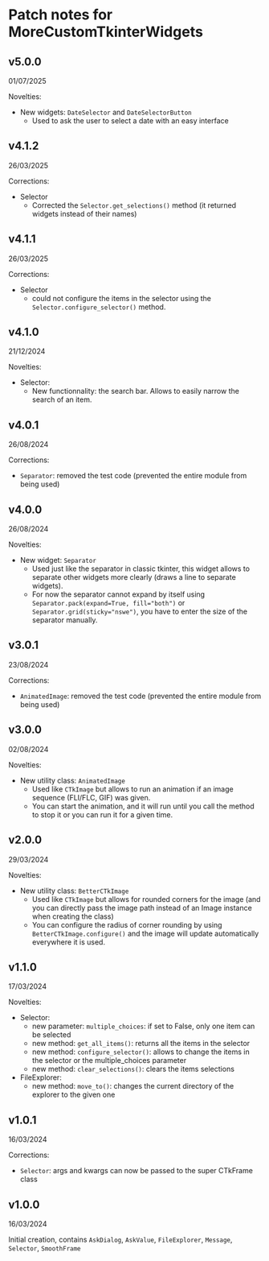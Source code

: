 # Patch notes for MoreCustomTkinterWidgets


## v5.0.0
01/07/2025

Novelties:
- New widgets: `DateSelector` and `DateSelectorButton`
  - Used to ask the user to select a date with an easy interface


## v4.1.2
26/03/2025

Corrections:
- Selector
  - Corrected the `Selector.get_selections()` method (it returned widgets instead of their names)

## v4.1.1
26/03/2025

Corrections:
- Selector
  - could not configure the items in the selector using the `Selector.configure_selector()` method.


## v4.1.0
21/12/2024

Novelties:
- Selector:
  - New functionnality: the search bar. Allows to easily narrow the search of an item.


## v4.0.1
26/08/2024

Corrections:
- `Separator`: removed the test code (prevented the entire module from being used)


## v4.0.0
26/08/2024

Novelties:
- New widget: `Separator`
  - Used just like the separator in classic tkinter, this widget allows to separate other widgets more clearly (draws a line to separate widgets).
  - For now the separator cannot expand by itself using `Separator.pack(expand=True, fill="both")` or `Separator.grid(sticky="nswe")`, you have to enter the size of the separator manually.


## v3.0.1
23/08/2024

Corrections:
- `AnimatedImage`: removed the test code (prevented the entire module from being used)


## v3.0.0
02/08/2024

Novelties:
- New utility class: `AnimatedImage`
  - Used like `CTkImage` but allows to run an animation if an image sequence (FLI/FLC, GIF) was given.
  - You can start the animation, and it will run until you call the method to stop it or you can run it for a given time.


## v2.0.0
29/03/2024

Novelties:
- New utility class: `BetterCTkImage`
  - Used like `CTkImage` but allows for rounded corners for the image (and you can directly pass the image path instead of an Image instance when creating the class)
  - You can configure the radius of corner rounding by using `BetterCTkImage.configure()` and the image will update automatically everywhere it is used.


## v1.1.0
17/03/2024

Novelties:
- Selector:
  - new parameter: `multiple_choices`: if set to False, only one item can be selected
  - new method: `get_all_items()`: returns all the items in the selector
  - new method: `configure_selector()`: allows to change the items in the selector or the multiple_choices parameter
  - new method: `clear_selections()`: clears the items selections
- FileExplorer:
  - new method: `move_to()`: changes the current directory of the explorer to the given one


## v1.0.1
16/03/2024

Corrections:
- `Selector`: args and kwargs can now be passed to the super CTkFrame class


## v1.0.0
16/03/2024

Initial creation, contains `AskDialog`, `AskValue`, `FileExplorer`, `Message`, `Selector`, `SmoothFrame`
